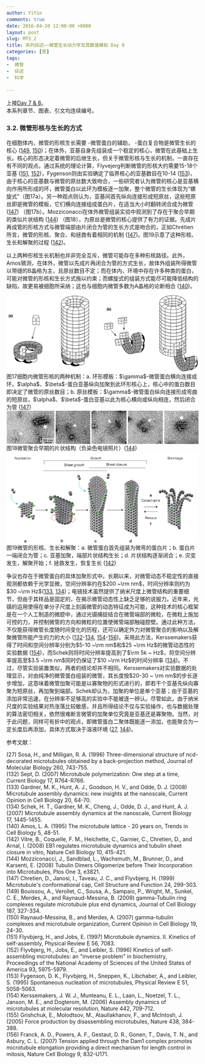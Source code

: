 ```yaml
---
author: YiYin
comments: true
date: 2016-04-20 12:00:00 +0800
layout: post
slug: MT3_2
title: 系列综述——微管生长动力学及其数值模拟 Day 9
categories: [思]
tags:
-  微管
-  综述
-  科学

---
```


上接[Day 7 & 8](http://whyhow.github.io/2016/04/16/mt3-1.html)。<br/>
本系列章节、图表、引文均连续编号。 

### 3.2. 微管形核与生长的方式

在细胞体内，微管的形核生长需要 -微管蛋白的辅助， -蛋白复合物是微管生长的核心 (<a href="#r149">149</a>, <a href="#r150">150</a>)；在体外，亚基自身先组装成一个稳定的核心，微管在此基础上生长。核心的形态决定着微管的后继生长，但关于微管形核与生长的机制，一直存在有不同的观点。通过系统的理论计算，Flyvejerg判断微管的形核大约需要15-18个亚基 (<a href="#r151">151</a>, <a href="#r152">152</a>)，Fygenson则由实验确定了临界核心的亚基数目在10-14 (<a href="#r153">153</a>)，由于核心的亚基数与微管的原丝数大致吻合，一些研究者认为微管的核心是亚基横向作用所形成的环，微管蛋白以此环为模板逐一加聚，整个微管的生长体现为“螺旋式”（图17a）。另一种观点则认为，亚基间首先纵向连接形成短原丝，这些短原丝即是微管的模板，它们横向连接组成蛋白片，在适当大小时翻转闭合成为微管 (<a href="#r147">147</a>) （图17b）。Mozziconacci在体外微管组装实验中观测到了存在于聚合早期的类似片状结构 (<a href="#r144">144</a>) （图18），为原丝是微管的核心提供了有力的证据。先成片再成管的形核方式与微管端部由片闭合为管的生长方式是吻合的，正如Chrétien所言，微管的形核、聚合、和拯救有着相同的机制 (<a href="#r147">147</a>)。图19示意了这种形核、生长和解聚的过程 (<a href="#r142">142</a>)。

以上两种形核生长机制也并非完全互斥，微管可能存在多种形核路径。此外，Amos猜测，在体外，微管以先成片再闭合为管的方式生长，故体外组装所得微管以带缝的B晶格为主，且原丝数目不定；而在体内，环境中存在许多种类的蛋白，可能对微管的形核和生长方式施以约束；而螺旋式的组装方式能尽可能降低结构的缺陷，故更易被细胞所采纳；这也与细胞内微管多数为A晶格的论断相合 (<a href="#r140">140</a>)。
 
<div class="figure"><img src="/public/images/microtubule/image112.png" align="middle"><div class="caption"><span class="fignum">图17</span>细胞内微管形核的两种机制：a. 环形模板：$\gamma$-微管蛋白横向连接成环，$\alpha$、$\beta$-蛋白亚基纵向加聚到此环形核心上，核心中的蛋白数目即决定了微管的原丝数目；b. 原丝模板：$\gamma$-微管蛋白纵向连接形成弯曲的短原丝，$\alpha$、$\beta$-蛋白亚基以此为核心横向或纵向相连，然后闭合为管 (<a href="#r147">147</a>)</div></div>

<div class="figure"><img src="/public/images/microtubule/image116.png" align="middle"><div class="caption"><span class="fignum">图18</span>微管聚合早期的片状结构（负染色电镜照片）(<a href="#r144">144</a>)</div></div>

<div class="figure"><img src="/public/images/microtubule/image118.png" align="middle"><div class="caption"><span class="fignum">图19</span>微管的形核、生长和解聚：a. 微管蛋白首先组装为微弯的蛋白片；b. 蛋白片一端闭合为管；c. 亚基加聚，端部片状结构生长；d. 片状结构逐渐闭合；e. 灾变发生，解聚开始；f. 拯救发生，恢复生长 (<a href="#r142">142</a>)</div></div>


争议也存在于微管蛋白的具体加聚形式中。长期以来，对微管动态不稳定性的直接观测都依赖于光学显微，空间分辨率约在$200 ~\rm nm$，时间分辨率则约为$30 ~\rm Hz$(<a href="#r133">133</a>, <a href="#r134">134</a>)；电镜技术虽然提供了纳米尺度上微管结构的重要细节，但由于其样品是固定的，在揭示微管动态性上缺乏足够的说服力。近年来，光镊的运用使得在单分子尺度上刻画微管的动态特征成为可能，这种技术的核心框架是在一个人工制造的微腔中，通过光镊捕捉结合在微管端部的微粒，在微粒上施加可控的力，并控制微管的方向和微粒的位置使微管端部触碰腔壁。通过此种方法，不仅能获得微管长度随时间变化的历程，还可以确定外力对微管聚合的影响以及解聚微管所能产生的力的大小 (<a href="#r132">132</a>-<a href="#r134">134</a>, <a href="#r154">154</a>-<a href="#r156">156</a>)。采用此方法，Kerssemakers获得了时间和空间分辨率分别为$5-10 ~\rm nm$和$25 ~\rm Hz$的微管动态性的实验数据 (<a href="#r154">154</a>)，而Schek则将时间分辨率提高到了$\rm 5k ~ Hz$，将空间分辨率提高至$3.5 ~\rm nm$同时仍保证了$10 ~\rm Hz$的时间分辨率 (<a href="#r134">134</a>)。不过，尽管实验装置类似，两者的结论却并不相同。Kerssemakers对实验数据的处理显示，对由纯净的微管蛋白组装的微管，其长度按$20-30 ~ \rm nm$的步长逐步增加，这意味着微管加聚可能是以寡聚物的形式进行的，即若干个亚基先纵向寡聚为短原丝，再加聚到端部。Schek却认为，加聚的单位是单个亚基；由于亚基的添加非常迅速，在分辨率不足够高的实验中不能被逐一辨认。尽管如此，由于纳米尺度的实验结果对热涨落比较敏感，并且所得结论不仅与实验操作，也与数据处理的算法密切相关，依然很难断言微管的加聚单位究竟是亚基还是寡聚物。当然，对于此问题，同样可有折中的观点，即微管蛋白二聚体既能逐一添加，也能聚合为一定长度后再添加，具体方式取决于溶液环境 (<a href="#r27">27</a>, <a href="#r144">144</a>)。


参考文献：

<a name="r27"></a>(27) Sosa, H., and Milligan, R. A. (1996) Three-dimensional structure of ncd-decorated microtubules obtained by a back-projection method, Journal of Molecular Biology 260, 743-755.<br/>
<a name="r132"></a>(132) Sept, D. (2007) Microtubule polymerization: One step at a time, Current Biology 17, R764-R766.<br/>
<a name="r133"></a>(133) Gardner, M. K., Hunt, A. J., Goodson, H. V., and Odde, D. J. (2008) Microtubule assembly dynamics: new insights at the nanoscale, Current Opinion in Cell Biology 20, 64-70.<br/>
<a name="r134"></a>(134) Schek, H. T., Gardner, M. K., Cheng, J., Odde, D. J., and Hunt, A. J. (2007) Microtubule assembly dynamics at the nanoscale, Current Biology 17, 1445-1455.<br/>
<a name="r140"></a>(140) Amos, L. A. (1995) The microtubule lattice - 20 years on, Trends in Cell Biology 5, 48-51.<br/>
<a name="r142"></a>(142) Vitre, B., Coquelle, F. M., Heichette, C., Garnier, C., Chretien, D., and Arnal, I. (2008) EB1 regulates microtubule dynamics and tubulin sheet closure in vitro, Nature Cell Biology 10, 415-421.<br/>
<a name="r144"></a>(144) Mozziconacci, J., Sandblad, L., Wachsmuth, M., Brunner, D., and Karsenti, E. (2008) Tubulin Dimers Oligomerize before Their Incorporation into Microtubules, Plos One 3, e3821.<br/>
<a name="r147"></a>(147) Chretien, D., Janosi, I., Taveau, J. C., and Flyvbjerg, H. (1999) Microtubule's conformational cap, Cell Structure and Function 24, 299-303.<br/>
<a name="r149"></a>(149) Bouissou, A., Verollet, C., Sousa, A., Sampaio, P., Wright, M., Sunkel, C. E., Merdes, A., and Raynaud-Messina, B. (2009) gamma-Tubulin ring complexes regulate microtubule plus end dynamics, Journal of Cell Biology 187, 327-334.<br/>
<a name="r150"></a>(150) Raynaud-Messina, B., and Merdes, A. (2007) gamma-tubulin complexes and microtubule organization, Current Opinion in Cell Biology 19, 24-30.<br/>
<a name="r151"></a>(151) Flyvbjerg, H., and Jobs, E. (1997) Microtubule dynamics. II. Kinetics of self-assembly, Physical Review E 56, 7083.<br/>
<a name="r152"></a>(152) Flyvbjerg, H., Jobs, E., and Leibler, S. (1996) Kinetics of self-assembling microtubules: an "inverse problem" in biochemistry, Proceedings of the National Academy of Sciences of the United States of America 93, 5975-5979.<br/>
<a name="r153"></a>(153) Fygenson, D. K., Flyvbjerg, H., Sneppen, K., Libchaber, A., and Leibler, S. (1995) Spontaneous nucleation of microtubules, Physical Review E 51, 5058-5063.<br/>
<a name="r154"></a>(154) Kerssemakers, J. W. J., Munteanu, E. L., Laan, L., Noetzel, T. L., Janson, M. E., and Dogterom, M. (2006) Assembly dynamics of microtubules at molecular resolution, Nature 442, 709-712.<br/>
<a name="r155"></a>(155) Grishchuk, E., Molodtsov, M., Ataullakhanov, F., and McIntosh, J. (2005) Force production by disassembling microtubules, Nature 438, 384-388.<br/>
<a name="r156"></a>(156) Franck, A. D., Powers, A. F., Gestaut, D. R., Gonen, T., Davis, T. N., and Asbury, C. L. (2007) Tension applied through the Dam1 complex promotes microtubule elongation providing a direct mechanism for length control in mitosis, Nature Cell Biology 9, 832-U171.<br/>
